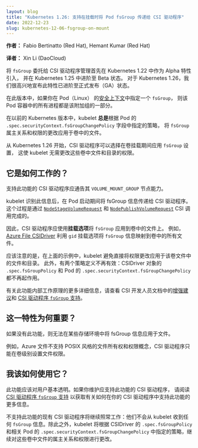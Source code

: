 ```yaml
---
layout: blog
title: "Kubernetes 1.26: 支持在挂载时将 Pod fsGroup 传递给 CSI 驱动程序"
date: 2022-12-23
slug: kubernetes-12-06-fsgroup-on-mount
---
```



**作者：** Fabio Bertinatto (Red Hat), Hemant Kumar (Red Hat)

**译者：** Xin Li (DaoCloud)

将 `fsGroup` 委托给 CSI 驱动程序管理首先在 Kubernetes 1.22 中作为 Alpha 特性引入，
并在 Kubernetes 1.25 中进阶至 Beta 状态。
对于 Kubernetes 1.26，我们很高兴地宣布此特性已进阶至正式发布（GA）状态。

在此版本中，如果你在 Pod（Linux）
的[安全上下文](/zh-cn/docs/tasks/configure-pod-container/security-context/#set-the-security-context-for-a-pod)中指定一个 `fsGroup`，
则该 Pod 容器中的所有进程都是该附加组的一部分。

在以前的 Kubernetes 版本中，kubelet **总是**根据 Pod 的
`.spec.securityContext.fsGroupChangePolicy` 字段中指定的策略，
将 `fsGroup` 属主关系和权限的更改应用于卷中的文件。

从 Kubernetes 1.26 开始，CSI 驱动程序可以选择在卷挂载期间应用 `fsGroup` 设置，
这使 kubelet 无需更改这些卷中文件和目录的权限。

## 它是如何工作的？

支持此功能的 CSI 驱动程序应通告其 `VOLUME_MOUNT_GROUP` 节点能力。

kubelet 识别此信息后，在 Pod 启动期间将 fsGroup 信息传递给 CSI 驱动程序。
这个过程是通过 [`NodeStageVolumeRequest`](https://github.com/container-storage-interface/spec/blob/v1.7.0/spec.md#nodestagevolume)
和 [`NodePublishVolumeRequest`](https://github.com/container-storage-interface/spec/blob/v1.7.0/spec.md#nodepublishvolume)
CSI 调用完成的。

因此，CSI 驱动程序应使用**挂载选项**将 `fsGroup` 应用到卷中的文件上。
例如，[Azure File CSIDriver](https://github.com/kubernetes-sigs/azurefile-csi-driver)
利用 `gid` 挂载选项将 `fsGroup` 信息映射到卷中的所有文件。

应该注意的是，在上面的示例中，kubelet 避免直接将权限更改应用于该卷文件中的文件和目录。
此外，有两个策略定义不再有效：CSIDriver 对象的 `.spec.fsGroupPolicy` 和
Pod 的 `.spec.securityContext.fsGroupChangePolicy` 都不再起作用。

有关此功能内部工作原理的更多详细信息，请查看 CSI
开发人员文档中的[增强建议](https://github.com/kubernetes/enhancements/blob/master/keps/sig-storage/2317-fsgroup-on-mount/)和
[CSI 驱动程序 `fsGroup` 支持](https://kubernetes-csi.github.io/docs/support-fsgroup.html)。

## 这一特性为何重要？

如果没有此功能，则无法在某些存储环境中将 fsGroup 信息应用于文件。

例如，Azure 文件不支持 POSIX 风格的文件所有权和权限概念，CSI 驱动程序只能在卷级别设置文件权限。

## 我该如何使用它？

此功能应该对用户基本透明。如果你维护应支持此功能的 CSI 驱动程序，
请阅读 [CSI 驱动程序 `fsGroup` 支持](https://kubernetes-csi.github.io/docs/support-fsgroup.html)
以获取有关如何在你的 CSI 驱动程序中支持此功能的更多信息。

不支持此功能的现有 CSI 驱动程序将继续照常工作：他们不会从 kubelet 收到任何
`fsGroup` 信息。除此之外，kubelet 将根据 CSIDriver 的
`.spec.fsGroupPolicy` 和相关 Pod 的 `.spec.securityContext.fsGroupChangePolicy`
中指定的策略，继续对这些卷中文件的属主关系和权限进行更改。